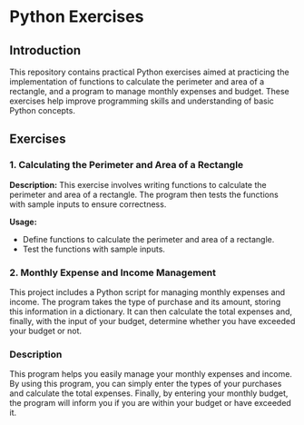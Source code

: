 # Python Exercises

## Introduction
This repository contains practical Python exercises aimed at practicing the implementation of functions to calculate the perimeter and area of a rectangle, and a program to manage monthly expenses and budget. These exercises help improve programming skills and understanding of basic Python concepts.

## Exercises

### 1. Calculating the Perimeter and Area of a Rectangle
**Description:**
This exercise involves writing functions to calculate the perimeter and area of a rectangle. The program then tests the functions with sample inputs to ensure correctness.

**Usage:**
- Define functions to calculate the perimeter and area of a rectangle.
- Test the functions with sample inputs.
 
 ### 2. Monthly Expense and Income Management

This project includes a Python script for managing monthly expenses and income. The program takes the type of purchase and its amount, storing this information in a dictionary. It can then calculate the total expenses and, finally, with the input of your budget, determine whether you have exceeded your budget or not.

### Description

This program helps you easily manage your monthly expenses and income. By using this program, you can simply enter the types of your purchases and calculate the total expenses. Finally, by entering your monthly budget, the program will inform you if you are within your budget or have exceeded it.

